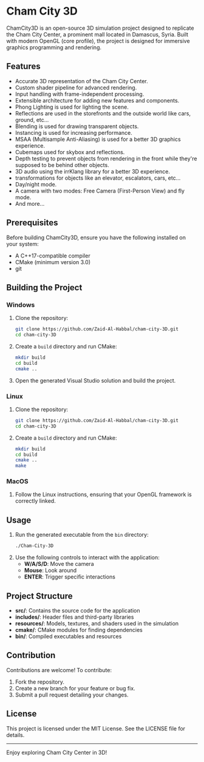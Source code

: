 # Cham City 3D

ChamCity3D is an open-source 3D simulation project designed to replicate the Cham City Center, a prominent mall located in Damascus, Syria. Built with modern OpenGL (core profile), the project is designed for immersive graphics programming and rendering.

## Features
- Accurate 3D representation of the Cham City Center.
- Custom shader pipeline for advanced rendering.
- Input handling with frame-independent processing.
- Extensible architecture for adding new features and components.
- Phong Lighting is used for lighting the scene.
- Reflections are used in the storefronts and the outside world like cars, ground, etc...
- Blending is used for drawing transparent objects.
- Instancing is used for increasing performance.
- MSAA (Multisample Anti-Aliasing) is used for a better 3D graphics experience.
- Cubemaps used for skybox and reflections.
- Depth testing to prevent objects from rendering in the front while they're supposed to be behind other objects.
- 3D audio using the irrKlang library for a better 3D experience.
- transformations for objects like an elevator, escalators, cars, etc...
- Day/night mode.
- A camera with two modes: Free Camera (First-Person View) and fly mode.
- And more...

## Prerequisites
Before building ChamCity3D, ensure you have the following installed on your system:

- A C++17-compatible compiler
- CMake (minimum version 3.0)
- git

## Building the Project

### Windows
1. Clone the repository:
   ```sh
   git clone https://github.com/Zaid-Al-Habbal/cham-city-3D.git
   cd cham-city-3D 
   ```
2. Create a `build` directory and run CMake:
   ```sh
   mkdir build
   cd build
   cmake ..
   ```
3. Open the generated Visual Studio solution and build the project.

### Linux
1. Clone the repository:
   ```sh
   git clone https://github.com/Zaid-Al-Habbal/cham-city-3D.git
   cd cham-city-3D
   ```
2. Create a `build` directory and run CMake:
   ```sh
   mkdir build
   cd build
   cmake ..
   make
   ```

### MacOS
1. Follow the Linux instructions, ensuring that your OpenGL framework is correctly linked.

## Usage
1. Run the generated executable from the `bin` directory:
   ```sh
   ./Cham-City-3D
   ```
2. Use the following controls to interact with the application:
   - **W/A/S/D**: Move the camera
   - **Mouse**: Look around
   - **ENTER**: Trigger specific interactions

## Project Structure
- **src/**: Contains the source code for the application
- **includes/**: Header files and third-party libraries
- **resources/**: Models, textures, and shaders used in the simulation
- **cmake/**: CMake modules for finding dependencies
- **bin/**: Compiled executables and resources

## Contribution
Contributions are welcome! To contribute:
1. Fork the repository.
2. Create a new branch for your feature or bug fix.
3. Submit a pull request detailing your changes.

## License
This project is licensed under the MIT License. See the LICENSE file for details.

---

Enjoy exploring Cham City Center in 3D!

